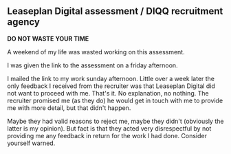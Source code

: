 Leaseplan Digital assessment / DIQQ recruitment agency
---
**DO NOT WASTE YOUR TIME**

A weekend of my life was wasted working on this assessment.
 
I was given the link to the assessment on a friday afternoon.

I mailed the link to my work sunday afternoon. Little over a week later the only feedback I received from 
the recruiter was that Leaseplan Digital did not want to proceed with me. That's it. No explanation, no nothing.
The recruiter promised me (as they do) he would get in touch with me to provide me with more detail, but that didn't happen.

Maybe they had valid reasons to reject me, maybe they didn't (obviously the latter is my opinion). But fact is that 
they acted very disrespectful by not providing me any feedback in return for the work I had done. Consider yourself warned.

